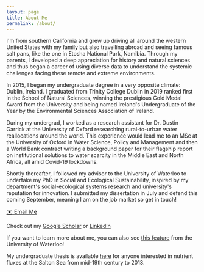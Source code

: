 ```yaml
---
layout: page
title: About Me
permalink: /about/
---
```


I'm from southern California and grew up driving all around the western United States with my family but also travelling abroad and seeing famous salt pans, like the one in Etosha National Park, Namibia. Through my parents, I developed a deep appreciation for history and natural sciences and thus began a career of using diverse data to understand the systemic challenges facing these remote and extreme environments. 

In 2015, I began my undergraduate degree in a very opposite climate: Dublin, Ireland. I graduated from Trinity College Dublin in 2019 ranked first in the School of Natural Sciences, winning the prestigious Gold Medal Award from the University and being named Ireland's Undergraduate of the Year by the Environmental Sciences Association of Ireland.

During my undergrad, I worked as a research assistant for Dr. Dustin Garrick at the University of Oxford researching rural-to-urban water reallocations around the world. This experience would lead me to an MSc at the University of Oxford in Water Science, Policy and Management and then a World Bank contract writing a background paper for their flagship report on institutional solutions to water scarcity in the Middle East and North Africa, all amid Covid-19 lockdowns.

Shortly thereafter, I followed my advisor to the University of Waterloo to undertake my PhD in Social and Ecological Sustainability, inspired by my department's social-ecological systems research and university's reputation for innovation. I submitted my dissertation in July and defend this coming September, meaning I am on the job market so get in touch! 

<a href="mailto:isabeljorgensen97@gmail.com" class="button email-button">✉️ Email Me</a>


Check out my [Google Scholar](https://scholar.google.com/citations?user=CXfNqccAAAAJ&hl=en) or [LinkedIn](https://www.linkedin.com/in/isabeljorgensen/)

If you want to learn more about me, you can also see [this feature](https://uwaterloo.ca/environment-resources-and-sustainability/blog/water-runs-through-isabel-jorgensens-journey) from the University of Waterloo!

My undergraduate thesis is available [here](https://www.researchgate.net/publication/373114325_An_Investigation_of_the_Impacts_of_a_Rural-to-Urban_Water_Transfer_on_Nutrient_Loading_to_the_Salton_Sea_California) for anyone interested in nutrient fluxes at the Salton Sea from mid-19th century to 2013. 